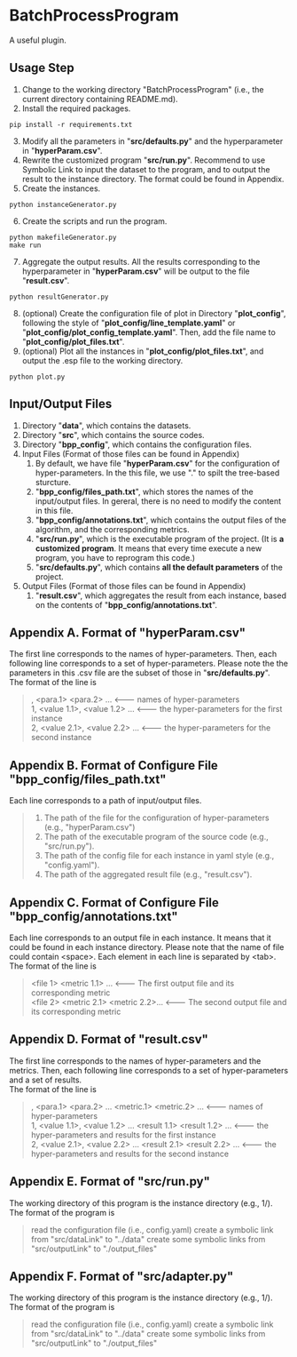 # BatchProcessProgram
A useful plugin.

## Usage Step
1. Change to the working directory "BatchProcessProgram" (i.e., the current directory containing README.md). <br>
2. Install the required packages. <br>
```
pip install -r requirements.txt
```
3. Modify all the parameters in "**src/defaults.py**" and the hyperparameter in "**hyperParam.csv**". <br>
4. Rewrite the customized program "**src/run.py**". Recommend to use Symbolic Link to input the dataset to the program, and to output the result to the instance directory. The format could be found in Appendix.
5. Create the instances. <br>
```
python instanceGenerator.py
```
6. Create the scripts and run the program. <br>
```
python makefileGenerator.py
make run
```
7. Aggregate the output results. All the results corresponding to the hyperparameter in "**hyperParam.csv**" will be output to the file "**result.csv**". <br>
```
python resultGenerator.py
```
8. (optional) Create the configuration file of plot in Directory "**plot_config**", following the style of "**plot_config/line_template.yaml**" or "**plot_config/plot_config_template.yaml**". Then, add the file name to "**plot_config/plot_files.txt**".
9. (optional) Plot all the instances in "**plot_config/plot_files.txt**", and output the .esp file to the working directory.
```
python plot.py
```

## Input/Output Files
1. Directory "**data**", which contains the datasets. <br>
2. Directory "**src**", which contains the source codes. <br>
3. Directory "**bpp_config**", which contains the configuration files. <br>
4. Input Files (Format of those files can be found in Appendix) <br>
   1. By default, we have file "**hyperParam.csv**" for the configuration of hyper-parameters. In the this file, we use "." to spilt the tree-based sturcture. <br>
   2. "**bpp_config/files_path.txt**", which stores the names of the input/output files. In gereral, there is no need to modify the content in this file. <br>
   3. "**bpp_config/annotations.txt**", which contains the output files of the algorithm, and the corresponding metrics. <br>
   4. "**src/run.py**", which is the executable program of the project. (It is **a customized program**. It means that every time execute a new program, you have to reprogram this code.) <br>
   5. "**src/defaults.py**", which contains **all the default parameters** of the project. <br>
5. Output Files (Format of those files can be found in Appendix) <br>
   1. "**result.csv**", which aggregates the result from each instance, based on the contents of "**bpp_config/annotations.txt**". <br>

  
## Appendix A. Format of "hyperParam.csv"
The first line corresponds to the names of hyper-parameters. Then, each following line corresponds to a set of hyper-parameters. Please note the the parameters in this .csv file are the subset of those in "**src/defaults.py**". <br>
The format of the line is <br>
>  , <para.1> <para.2> ... <--- names of hyper-parameters <br>
> 1, <value 1.1>, <value 1.2> ... <--- the hyper-parameters for the first instance <br>
> 2, <value 2.1>, <value 2.2> ... <--- the hyper-parameters for the second instance <br>


## Appendix B. Format of Configure File "bpp_config/files_path.txt"
Each line corresponds to a path of input/output files. <br>
> 1. The path of the file for the configuration of hyper-parameters (e.g., "hyperParam.csv")
> 2. The path of the executable program of the source code (e.g., "src/run.py").
> 3. The path of the config file for each instance in yaml style (e.g., "config.yaml").
> 4. The path of the aggregated result file (e.g., "result.csv").


## Appendix C. Format of Configure File "bpp_config/annotations.txt"
Each line corresponds to an output file in each instance. It means that it could be found in each instance directory. Please note that the name of file could contain \<space\>. Each element in each line is separated by \<tab\>. <br>
The format of the line is <br>
> <file 1> <metric 1.1> ... <--- The first output file and its corresponding metric <br>
> <file 2> <metric 2.1> <metric 2.2>... <--- The second output file and its corresponding metric <br>


## Appendix D. Format of "result.csv"
The first line corresponds to the names of hyper-parameters and the metrics. Then, each following line corresponds to a set of hyper-parameters and a set of results. <br>
The format of the line is <br>
>  , <para.1> <para.2> ... <metric.1> <metric.2> ... <--- names of hyper-parameters <br>
> 1, <value 1.1>, <value 1.2> ... <result 1.1> <result 1.2> ... <--- the hyper-parameters and results for the first instance <br>
> 2, <value 2.1>, <value 2.2> ... <result 2.1> <result 2.2> ... <--- the hyper-parameters and results for the second instance <br>


## Appendix E. Format of "src/run.py"
The working directory of this program is the instance directory (e.g., 1/). <br>
The format of the program is <br>
> read the configuration file (i.e., config.yaml)
> create a symbolic link from "src/dataLink" to "../data"
> create some symbolic links from "src/outputLink" to "./output_files"


## Appendix F. Format of "src/adapter.py"
The working directory of this program is the instance directory (e.g., 1/). <br>
The format of the program is <br>
> read the configuration file (i.e., config.yaml)
> create a symbolic link from "src/dataLink" to "../data"
> create some symbolic links from "src/outputLink" to "./output_files"


